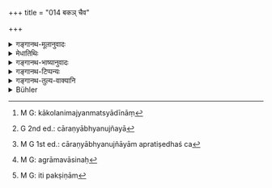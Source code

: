 +++
title = "014 बकञ् चैव"

+++

<details><summary>गङ्गानथ-मूलानुवादः</summary>

The Baka, the Balākā, the Kākola, the Khañjarīṭa, the fish-eaters, and village pigs; as also fish always.—(14)
</details>

<details><summary>मेधातिथिः</summary>

**बकबलाकाकाकोला**दीनां[^३७] **मत्स्याद**ग्रणात् सिद्धे प्रतिषेधे तदन्येषां विकल्पार्थं पुनर्वचनम् । **मत्स्यादा** अपक्षिणो ऽपि मत्स्यादग्रहणाद् अभक्ष्या विज्ञेयाः नक्रादयः, क्रियानिमित्तत्वान् **मत्स्याद**शब्दस्य । **काकोलश्** च श्येनो देशान्तरप्रसिद्धेः, अयं बाह्लीकेष्व् एवम् उच्यत इति प्रसिद्धम् । **विड्वराह**प्रतिषेधाच् चारण्याभ्यनुज्ञा[^३८] ग्रामवासिप्रतिषेधश् च[^३९] पूर्वसूत्रे प्रकरणाच् छकुनिविशेषणार्थो विज्ञेयः । एवं हि चेह विड्वराहग्रहणम् अर्थवद् भवति । ग्रामवासी शूकरो **विड्वराहः** ।


[^३९]:
     M G 1st ed.: cāraṇyābhyanujñāyām apratiṣedhaś ca


[^३८]:
     G 2nd ed.: cāraṇyābhyanujñayā


[^३७]:
     M G: kākolanimajyanmatsyādīnāṃ

- <u>ननु</u> च यदि तत्र प्रकरणाद् ग्रामवासिनः[^४०] पक्षिणो गृह्यन्ते, इहापि **मत्स्यादाः** पक्षिण एव ग्रहीतुं न्याय्याः ।


[^४०]:
     M G: agrāmavāsinaḥ

- <u>नैवम्</u> । न चात्र शकुनीनां प्रकरणम् अस्ति विड्वराहमत्स्यानाम् अपक्षिणाम्[^४१] अपि निर्देशार्थम् । 


[^४१]:
     M G: iti pakṣiṇām

- **सर्वशः** सर्वदा । उत्सर्गो ऽयम् । अस्यापवादं वक्ष्यामः ॥ ५.१४ ॥
</details>

<details><summary>गङ्गानथ-भाष्यानुवादः</summary>

The prohibition of the ‘*Baku, Balākā and* *Kākola*’ being already included under that of ‘fish-eaters’, these have been mentioned separately in order to indicate that the eating of the other fish-eating birds is optional.

‘*Fish-eaters*’.—Animals other than birds also, which eat fish, are to be regarded as ‘unfit to be eaten’; such animals, for instance, as the alligator and the like; that this is what is meant, is clear from the fact that the name ‘*fish-eater*’ is to be applied in its literal sense.

*Kākola* is the same as the Kite, such being its name in foreign lands;
for instance, it is known by this name in the *Bāhlīka* country.

The prohibition of the ‘*village-pig*’ implies the permission to eat the wild pig. The prohibition of those ‘living in villages’ in the preceding verse (11) should be taken, on the strength of the context, us referring to *birds* only. It is only thus that there would be any point in the mention of the ‘village-pig’ in the present verse. The pig that lives in villages is called ‘*viḍvarāha*’, ‘*village-pig*.’

“If in verse 11, ‘those living in villages’ are to be taken, on the strength of the context, as *birds* only, then the term ‘fish-eaters’ in the present verse also should be taken as referring to *birds* only.”

Not so; because the present context is not restricted to *birds* only; since it mentions also non-birds, such as the ‘village pig’ and‘fish.’

‘*Sarvaśaḥ*,’— always.

This is a general rule; its exceptions we shall explain later on.—(14).
</details>

<details><summary>गङ्गानथ-टिप्पन्यः</summary>

This verse is quoted in *Vīramitrodaya* (Āhnika, p. 343), which adds the following notes:—The ‘*vaka*’ and the ‘*balākā* are well known birds ;—*kākola* is the *Droṇakāka*;—‘*khānjarīṭa*’ is the
*khañjana*;—‘*matsyādāḥ*’ are the alligator and the like;—the
prohibition of the ‘*viḍvarāha*’ implies the sanction of the *wild boar*.—‘*ṣarvaśaḥ*’ means in every way’;—and in *Hemādri* (Śrāddha, p. 583).
</details>

<details><summary>गङ्गानथ-तुल्य-वाक्यानि</summary>

*Gautama* (17.29, 34). (See under 12, and).—‘Carnivorous birds (should
be avoided).’

*Baudhāyana* (1.12-3, 8).—‘Nor tame cocks and pigs;—five kinds of
scratching birds—partridge, blue rock-pigeon, francoline partridge,
*Vārdhrīṇasa* crane, the peacock (may be eaten).’

*Vaśiṣṭha* (14.48(?)).—(See above, under 12.)

*Viṣṇu* (51.21.29). (See under 11, and)—‘On eating fish other than the
Pāṭhīna, the Rohita, the Rājīva, Siṃhatuṇḍa and Śakula, one should fast for three davs.’

*Yājñavalkya* (1.173-175).—(See above under 12 and 13.)
</details>

<details><summary>Bühler</summary>

014	The Baka and the Balaka crane, the raven, the Khangaritaka, (animals) that eat fish, village-pigs, and all kinds of fishes.
</details>
